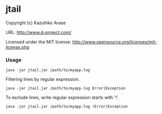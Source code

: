 jtail
=====

Copyright (c) Kazuhiko Arase

URL: http://www.d-project.com/

Licensed under the MIT license:
  http://www.opensource.org/licenses/mit-license.php

### Usage
```
java -jar jtail.jar /path/to/myapp.log
```

Filtering lines by regular expression.
```
java -jar jtail.jar /path/to/myapp.log Error|Exception
```

To exclude lines, write regular expression starts with '!'.
```
java -jar jtail.jar /path/to/myapp.log !Error|Exception
```
